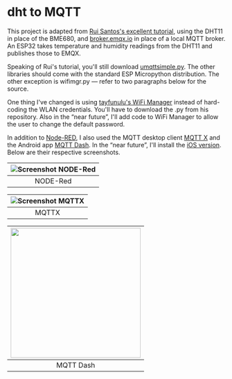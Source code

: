 # dht to MQTT
This project is adapted from [Rui Santos's excellent tutorial](https://RandomNerdTutorials.com/micropython-mqtt-publish-bme680-esp32-esp8266/), using the DHT11 in place of the BME680, and [broker.emqx.io](broker.emqx.io) in place of a local MQTT broker. An ESP32 takes temperature and humidity readings from the DHT11 and publishes those to EMQX.

Speaking of Rui's tutorial, you'll still download [umqttsimple.py](https://raw.githubusercontent.com/RuiSantosdotme/ESP-MicroPython/master/code/MQTT/umqttsimple.py). The other libraries should come with the standard ESP Micropython distribution. The other exception is wifimgr.py — refer to two paragraphs below for the source.

One thing I've changed is using [tayfunulu's WiFi Manager](https://github.com/tayfunulu/WiFiManager) instead of hard-coding the WLAN credentials. You'll have to download the .py from his repository. Also in the “near future”, I'll add code to WiFi Manager to allow the user to change the default password.

In addition to [Node-RED](https://nodered.org/), I also used the  MQTT desktop client [MQTT X](https://mqttx.app/) and the Android app [MQTT Dash](https://play.google.com/store/apps/details?id=net.routix.mqttdash&hl=en&gl=US). In the “near future”, I'll install the [iOS version](https://apps.apple.com/us/app/mqttool/id1085976398). Below are their respective screenshots.

| ![Screenshot NODE-Red](https://user-images.githubusercontent.com/8016816/145812766-30bba930-e1a7-4a7e-9917-fa71f7a379e2.png)|
|:--:| 
| NODE-Red |

| ![Screenshot MQTTX](https://user-images.githubusercontent.com/8016816/145812798-cf28e0b0-d2b3-40d1-b2b1-30cc00bbcac4.png) |
|:--:| 
| MQTTX |

| <img src=https://user-images.githubusercontent.com/8016816/145812821-b54d5402-2677-4904-928e-3c2174015eb2.jpg width="300"> |
|:--:| 
| MQTT Dash |
